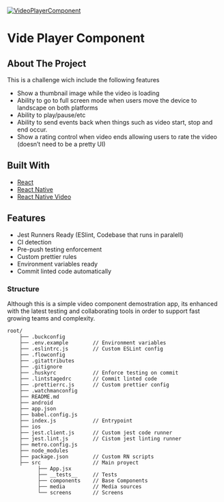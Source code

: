 [![VideoPlayerComponent][logo]]()

# Vide Player Component

## About The Project

This is a challenge wich include the following features

- Show a thumbnail image while the video is loading
- Ability to go to full screen mode when users move the device to landscape on
  both platforms
- Ability to play/pause/etc
- Ability to send events back when things such as video start, stop and end
  occur.
- Show a rating control when video ends allowing users to rate the video
  (doesn’t need to be a pretty UI)

## Built With

- [React](https://reactjs.org/)
- [React Native](https://reactnative.dev/)
- [React Native Video](https://github.com/react-native-video/react-native-video/)

[logo]:
  https://es.seaicons.com/wp-content/uploads/2015/09/Video-Camera-2-icon.png

## Features

- Jest Runners Ready (ESlint, Codebase that runs in paralell)
- CI detection
- Pre-push testing enforcement
- Custom prettier rules
- Environment variables ready
- Commit linted code automatically

### Structure

Although this is a simple video component demostration app, its enhanced with
the latest testing and collaborating tools in order to support fast growing
teams and complexity.

```
root/
    ├── .buckconfig
    ├── .env.example        // Environment variables
    ├── .eslintrc.js        // Custom ESLint config
    ├── .flowconfig
    ├── .gitattributes
    ├── .gitignore
    ├── .huskyrc            // Enforce testing on commit
    ├── .lintstagedrc       // Commit linted code
    ├── .prettierrc.js      // Custom prettier config
    ├── .watchmanconfig
    ├── README.md
    ├── android
    ├── app.json
    ├── babel.config.js
    ├── index.js            // Entrypoint
    ├── ios
    ├── jest.client.js      // Custom jest code runner
    ├── jest.lint.js        // Cistom jest linting runner
    ├── metro.config.js
    ├── node_modules
    ├── package.json        // Custom RN scripts
    ├── src                 // Main proyect
          ├── App.jsx
          ├── __tests__     // Tests
          ├── components    // Base Components
          ├── media         // Media sources
          └── screens       // Screens

```
